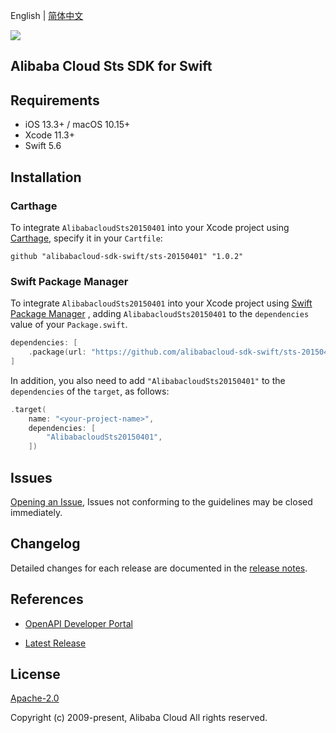 English | [简体中文](README-CN.md)

![](https://aliyunsdk-pages.alicdn.com/icons/AlibabaCloud.svg)

## Alibaba Cloud Sts SDK for Swift

## Requirements

- iOS 13.3+ / macOS 10.15+
- Xcode 11.3+
- Swift 5.6

## Installation

### Carthage

To integrate `AlibabacloudSts20150401` into your Xcode project using [Carthage](https://github.com/Carthage/Carthage), specify it in your `Cartfile`:

```ogdl
github "alibabacloud-sdk-swift/sts-20150401" "1.0.2"
```

### Swift Package Manager

To integrate `AlibabacloudSts20150401` into your Xcode project using [Swift Package Manager](https://swift.org/package-manager/) , adding `AlibabacloudSts20150401` to the `dependencies` value of your `Package.swift`.

```swift
dependencies: [
    .package(url: "https://github.com/alibabacloud-sdk-swift/sts-20150401.git", from: "1.0.2")
]
```

In addition, you also need to add `"AlibabacloudSts20150401"` to the `dependencies` of the `target`, as follows:

```swift
.target(
    name: "<your-project-name>",
    dependencies: [
        "AlibabacloudSts20150401",
    ])
```

## Issues

[Opening an Issue](https://github.com/alibabacloud-sdk-swift/sts-20150401/issues/new), Issues not conforming to the guidelines may be closed immediately.

## Changelog

Detailed changes for each release are documented in the [release notes](./ChangeLog.txt).

## References

* [OpenAPI Developer Portal](https://next.api.alibabacloud.com/home)
- [Latest Release](https://github.com/alibabacloud-sdk-swift/sts-20150401)

## License

[Apache-2.0](http://www.apache.org/licenses/LICENSE-2.0)

Copyright (c) 2009-present, Alibaba Cloud All rights reserved.
